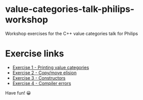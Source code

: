# value-categories-talk-philips-workshop
Workshop exercises for the C++ value categories talk for Philips 

# Exercise links

* [Exercise 1 - Printing value categories](https://www.godbolt.org/z/nGWrKs)
* [Exercise 2 - Copy/move elision](https://www.godbolt.org/z/W7vKeK)
* [Exercise 3 - Constructors](https://www.godbolt.org/z/84f1bG)
* [Exercise 4 - Compiler errors](https://www.godbolt.org/z/8MsPG6)

Have fun! 😀
